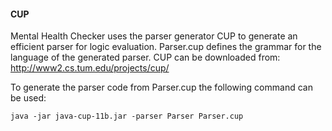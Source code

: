 #### CUP

Mental Health Checker uses the parser generator CUP to generate an efficient parser for logic evaluation. Parser.cup defines the grammar for the language of the generated parser. CUP can be downloaded from: 
http://www2.cs.tum.edu/projects/cup/

To generate the parser code from Parser.cup the following command can be used:
```linux
java -jar java-cup-11b.jar -parser Parser Parser.cup
```